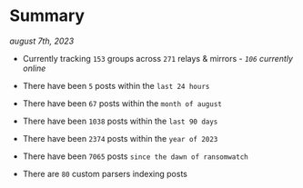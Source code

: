 
# Summary
_august 7th, 2023_

- Currently tracking `153` groups across `271` relays & mirrors - _`106` currently online_

- There have been `5` posts within the `last 24 hours`

- There have been `67` posts within the `month of august`

- There have been `1038` posts within the `last 90 days`

- There have been `2374` posts within the `year of 2023`

- There have been `7065` posts `since the dawn of ransomwatch`

- There are `80` custom parsers indexing posts
